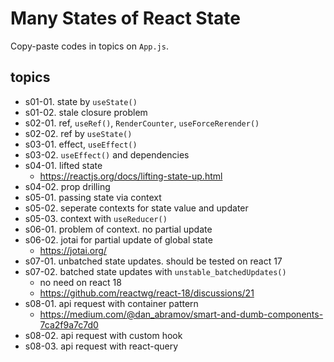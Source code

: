 # Many States of React State

Copy-paste codes in topics on `App.js`.

## topics

- s01-01. state by `useState()`
- s01-02. stale closure problem
- s02-01. ref, `useRef()`, `RenderCounter`, `useForceRerender()`
- s02-02. ref by `useState()`
- s03-01. effect, `useEffect()`
- s03-02. `useEffect()` and dependencies
- s04-01. lifted state
  - https://reactjs.org/docs/lifting-state-up.html
- s04-02. prop drilling
- s05-01. passing state via context
- s05-02. seperate contexts for state value and updater
- s05-03. context with `useReducer()`
- s06-01. problem of context. no partial update
- s06-02. jotai for partial update of global state
  - https://jotai.org/
- s07-01. unbatched state updates. should be tested on react 17
- s07-02. batched state updates with `unstable_batchedUpdates()`
  - no need on react 18
  - https://github.com/reactwg/react-18/discussions/21
- s08-01. api request with container pattern
  - https://medium.com/@dan_abramov/smart-and-dumb-components-7ca2f9a7c7d0
- s08-02. api request with custom hook
- s08-03. api request with react-query
